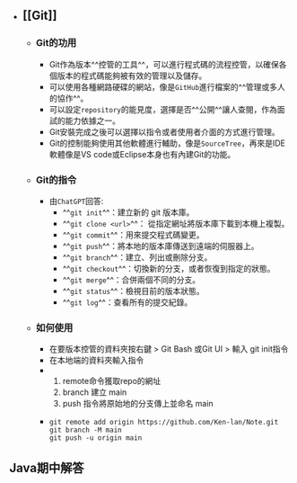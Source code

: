- ## [[Git]]
	- ### Git的功用
		- Git作為版本^^控管的工具^^，可以進行程式碼的流程控管，以確保各個版本的程式碼能夠被有效的管理以及儲存。
		- 可以使用各種網路硬碟的網站，像是`GitHub`進行檔案的^^管理或多人的協作^^。
		- 可以設定`repository`的能見度，選擇是否^^公開^^讓人查閱，作為面試的能力依據之一。
		- Git安裝完成之後可以選擇以指令或者使用者介面的方式進行管理。
		- Git的控制能夠使用其他軟體進行輔助，像是`SourceTree`，再來是IDE軟體像是VS code或Eclipse本身也有內建Git的功能。
	- ### Git的指令
		- 由`ChatGPT`回答:
			- ^^`git init`^^：建立新的 git 版本庫。
			- ^^`git clone <url>`^^： 從指定網址將版本庫下載到本機上複製。
			- ^^`git commit`^^：用來提交程式碼變更。
			- ^^`git push`^^：將本地的版本庫傳送到遠端的伺服器上。
			- ^^`git branch`^^：建立、列出或刪除分支。
			- ^^`git checkout`^^：切換新的分支，或者恢復到指定的狀態。
			- ^^`git merge`^^：合併兩個不同的分支。
			- ^^`git status`^^：檢視目前的版本狀態。
			- ^^`git log`^^：查看所有的提交紀錄。
	- ### 如何使用
		- 在要版本控管的資料夾按右鍵 > Git Bash 或Git UI > 輸入 git init指令
		- 在本地端的資料夾輸入指令
		- 1. remote命令獲取repo的網址
		  2. branch 建立 main
		  3. push 指令將原始地的分支傳上並命名 main
		- ```git
		  git remote add origin https://github.com/Ken-lan/Note.git
		  git branch -M main
		  git push -u origin main
		  ```
##  Java期中解答